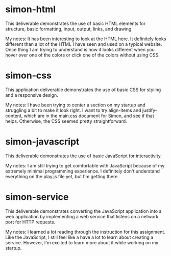 # simon-html
This deliverable demonstrates the use of basic HTML elements for structure, basic formatting, input, output, links, and drawing.

My notes: It has been interesting to look at the HTML here. It definitely looks different than a lot of the HTML I have seen and used on a typical website. Once thing I am trying to understand is how it looks different when you hover over one of the colors or click one of the colors without using CSS.

# simon-css
This application deliverable demonstrates the use of basic CSS for styling and a responsive design.

My notes: I have been trying to center a section on my startup and struggling a bit to make it look right. I want to try align-items and justify-content, which are in the main.css document for Simon, and see if that helps. Otherwise, the CSS seemed pretty straightforward.

# simon-javascript
This deliverable demonstrates the use of basic JavaScript for interactivity.

My notes: I am still trying to get comfortable with JavaScript because of my extremely minimal programming experience. I definitely don't understand everything on the play.js file yet, but I'm getting there.

# simon-service

This deliverable demonstrates converting the JavaScript application into a web application by implementing a web service that listens on a network port for HTTP requests.

My notes: I learned a lot reading through the instruction for this assignment. Like the JavaScript, I still feel like a have a lot to learn about creating a service. However, I'm excited to learn more about it while working on my startup.
